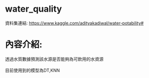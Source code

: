 # water_quality
資料集連結: https://www.kaggle.com/adityakadiwal/water-potability#

# 內容介紹:
透過水質數據預測該水源是否能夠為可飲用的水資源 <br><br/>
目前使用到的模型為DT,KNN


